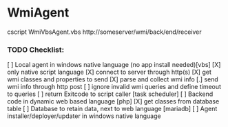 # WmiAgent

cscript WmiVbsAgent.vbs http://someserver/wmi/back/end/receiver

### TODO Checklist:
 [ ] Local agent in windows native language (no app install needed)[vbs]
  [X] only native script language
  [X] connect to server through http(s)
  [X] get wmi classes and properties to send
  [X] parse and collect wmi info
  [.] send wmi info through http post
  [ ] ignore invalid wmi queries and define timeout to queries
  [ ] return Exitcode to script caller [task scheduler]
 [ ] Backend code in dynamic web based language [php]
  [X] get classes from database table
 [ ] Database to retain data, next to web language [mariadb]
 [ ] Agent installer/deployer/updater in windows native language
